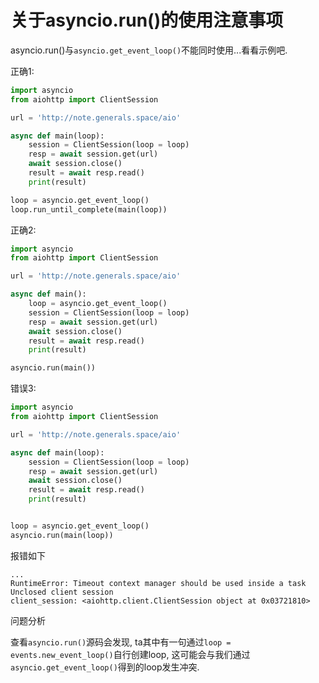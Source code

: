 # 关于asyncio.run()的使用注意事项

asyncio.run()与`asyncio.get_event_loop()`不能同时使用...看看示例吧.

正确1:

```py
import asyncio
from aiohttp import ClientSession

url = 'http://note.generals.space/aio'

async def main(loop):
    session = ClientSession(loop = loop)
    resp = await session.get(url)
    await session.close()
    result = await resp.read()
    print(result)

loop = asyncio.get_event_loop()
loop.run_until_complete(main(loop))

```

正确2:

```py
import asyncio
from aiohttp import ClientSession

url = 'http://note.generals.space/aio'

async def main():
    loop = asyncio.get_event_loop()
    session = ClientSession(loop = loop)
    resp = await session.get(url)
    await session.close()
    result = await resp.read()
    print(result)

asyncio.run(main())

```

错误3:

```py
import asyncio
from aiohttp import ClientSession

url = 'http://note.generals.space/aio'

async def main(loop):
    session = ClientSession(loop = loop)
    resp = await session.get(url)
    await session.close()
    result = await resp.read()
    print(result)


loop = asyncio.get_event_loop()
asyncio.run(main(loop))

```

报错如下

```
...
RuntimeError: Timeout context manager should be used inside a task
Unclosed client session
client_session: <aiohttp.client.ClientSession object at 0x03721810>
```

问题分析

查看`asyncio.run()`源码会发现, ta其中有一句通过`loop = events.new_event_loop()`自行创建loop, 这可能会与我们通过`asyncio.get_event_loop()`得到的loop发生冲突.
